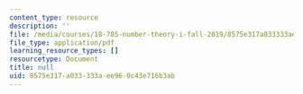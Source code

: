 ```yaml
---
content_type: resource
description: ''
file: /media/courses/18-785-number-theory-i-fall-2019/8575e317a033333aee960c43e716b3ab_MIT18_785F19_lec28.pdf
file_type: application/pdf
learning_resource_types: []
resourcetype: Document
title: null
uid: 8575e317-a033-333a-ee96-0c43e716b3ab
---
```

